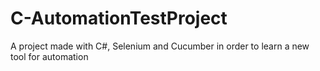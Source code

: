 # C-AutomationTestProject
A project made with C#, Selenium and Cucumber in order to learn a new tool for automation
